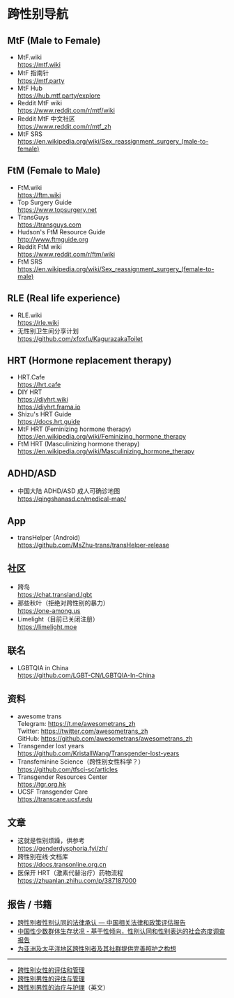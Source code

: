 # 跨性别导航

## MtF (Male to Female)

- MtF.wiki\
  <https://mtf.wiki>
- MtF 指南针\
  <https://mtf.party>
- MtF Hub\
  <https://hub.mtf.party/explore>
- Reddit MtF wiki\
  <https://www.reddit.com/r/mtf/wiki>
- Reddit MtF 中文社区\
  <https://www.reddit.com/r/mtf_zh>
- MtF SRS\
  <https://en.wikipedia.org/wiki/Sex_reassignment_surgery_(male-to-female)>

## FtM (Female to Male)

- FtM.wiki\
  <https://ftm.wiki>
- Top Surgery Guide\
  <https://www.topsurgery.net>
- TransGuys\
  <https://transguys.com>
- Hudson's FtM Resource Guide\
  <http://www.ftmguide.org>
- Reddit FtM wiki\
  <https://www.reddit.com/r/ftm/wiki>
- FtM SRS\
  <https://en.wikipedia.org/wiki/Sex_reassignment_surgery_(female-to-male)>

## RLE (Real life experience)

- RLE.wiki\
  <https://rle.wiki>
- 无性别卫生间分享计划\
  <https://github.com/xfoxfu/KagurazakaToilet>

## HRT (Hormone replacement therapy)

- HRT.Cafe\
  <https://hrt.cafe>
- DIY HRT\
  <https://diyhrt.wiki>\
  <https://diyhrt.frama.io>
- Shizu's HRT Guide\
  <https://docs.hrt.guide>
- MtF HRT (Feminizing hormone therapy)\
  <https://en.wikipedia.org/wiki/Feminizing_hormone_therapy>
- FtM HRT (Masculinizing hormone therapy)\
  <https://en.wikipedia.org/wiki/Masculinizing_hormone_therapy>

## ADHD/ASD

- 中国大陆 ADHD/ASD 成人可确诊地图\
  <https://qingshanasd.cn/medical-map/>

## App

- transHelper (Android)\
  <https://github.com/MsZhu-trans/transHelper-release>

## 社区

- 跨岛\
  <https://chat.transland.lgbt>
- 那些秋叶（拒绝对跨性别的暴力）\
  <https://one-among.us>
- Limelight（目前已关闭注册）\
  <https://limelight.moe>

## 联名

- LGBTQIA in China\
  <https://github.com/LGBT-CN/LGBTQIA-In-China>

## 资料

- awesome trans\
  Telegram: <https://t.me/awesometrans_zh>\
  Twitter: <https://twitter.com/awesometrans_zh>\
  GitHub: <https://github.com/awesometrans/awesometrans_zh>
- Transgender lost years\
  <https://github.com/KristallWang/Transgender-lost-years>
- Transfeminine Science（跨性别女性科学？）\
  <https://github.com/tfsci-sc/articles>
- Transgender Resources Center\
  <https://tgr.org.hk>
- UCSF Transgender Care\
  <https://transcare.ucsf.edu>

## 文章

- 这就是性别烦躁，供参考\
  <https://genderdysphoria.fyi/zh/>
- 跨性别在线·文档库\
  <https://docs.transonline.org.cn>
- 医保开 HRT（激素代替治疗）药物流程\
  <https://zhuanlan.zhihu.com/p/387187000>

## 报告 / 书籍

- [跨性别者性别认同的法律承认 — 中国相关法律和政策评估报告](https://www.cn.undp.org/content/china/zh/home/library/democratic_governance/legal-gender-recognition-in-china--a-legal-and-policy-review-.html)
- [中国性少数群体生存状况 - 基于性倾向，性别认同和性别表达的社会态度调查报告](https://www.cn.undp.org/content/china/zh/home/library/democratic_governance/being-lgbt-in-china/)
- [为亚洲及太平洋地区跨性别者及其社群提供完善照护之构想](https://www.cn.undp.org/content/china/zh/home/library/democratic_governance/blueprint-for-the-provision-of-comprehensive-care-for-trans-peop.html)

---

- [跨性别女性的评估和管理](https://www.uptodate.com/contents/zh-Hans/transgender-women-evaluation-and-management)
- [跨性别男性的评估与管理](https://www.uptodate.com/contents/zh-Hans/transgender-men-evaluation-and-management)
- [跨性别男性的治疗与护理](https://www.nickgorton.org/2021/01/17/medical-therapy-and-health-maintenance-for-transgender-men/)（英文）

